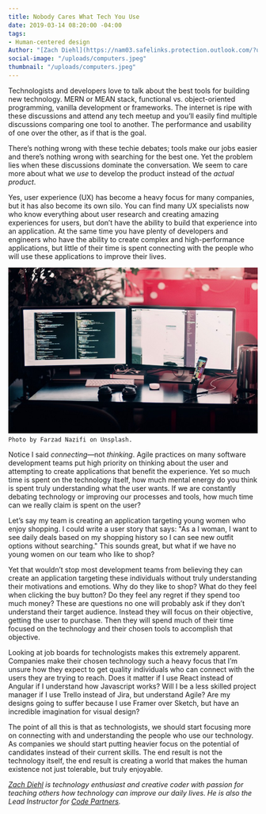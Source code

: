 ```yaml
---
title: Nobody Cares What Tech You Use
date: 2019-03-14 08:20:00 -04:00
tags:
- Human-centered design
Author: "[Zach Diehl](https://nam03.safelinks.protection.outlook.com/?url=https%3A%2F%2Fwww.linkedin.com%2Fin%2Fzachary-diehl-7b466b174&data=01%7C01%7CGalia_Nurko%40dai.com%7Cf67a56aa590843a77e1b08d6a72fbf8e%7C7107113de20b4c20a4ce553cabbf686d%7C0&sdata=AzUi%2BFO6MhNA7fBkVFoMVM%2F8vH8tuOQ1S38SioYFncc%3D&reserved=0)"
social-image: "/uploads/computers.jpeg"
thumbnail: "/uploads/computers.jpeg"
---
```


Technologists and developers love to talk about the best tools for building new technology. MERN or MEAN stack, functional vs. object-oriented programming, vanilla development or frameworks. The internet is ripe with these discussions and attend any tech meetup and you’ll easily find multiple discussions comparing one tool to another. The performance and usability of one over the other, as if that is the goal.

<!--more-->

There’s nothing wrong with these techie debates; tools make our jobs easier and there’s nothing wrong with searching for the best one. Yet the problem lies when these discussions dominate the conversation. We seem to care more about what we *use* to develop the product instead of the *actual product*. 

Yes, user experience (UX) has become a heavy focus for many companies, but it has also become its own silo. You can find many UX specialists now who know everything about user research and creating amazing experiences for users, but don’t have the ability to build that experience into an application. At the same time you have plenty of developers and engineers who have the ability to create complex and high-performance applications, but little of their time is spent connecting with the people who will use these applications to improve their lives.

![computers.jpeg](/uploads/computers.jpeg)`Photo by Farzad Nazifi on Unsplash.`

Notice I said *connecting*—not *thinking*. Agile practices on many software development teams put high priority on thinking about the user and attempting to create applications that benefit the experience. Yet so much time is spent on the technology itself, how much mental energy do you think is spent truly understanding what the user wants. If we are constantly debating technology or improving our processes and tools, how much time can we really claim is spent on the user?

Let’s say my team is creating an application targeting young women who enjoy shopping. I could write a user story that says: "As a I woman, I want to see daily deals based on my shopping history so I can see new outfit options without searching." This sounds great, but what if we have no young women on our team who like to shop?

Yet that wouldn’t stop most development teams from believing they can create an application targeting these individuals without truly understanding their motivations and emotions. Why do they like to shop? What do they feel when clicking the buy button? Do they feel any regret if they spend too much money? These are questions no one will probably ask if they don’t understand their target audience. Instead they will focus on their objective, getting the user to purchase. Then they will spend much of their time focused on the technology and their chosen tools to accomplish that objective.

Looking at job boards for technologists makes this extremely apparent. Companies make their chosen technology such a heavy focus that I’m unsure how they expect to get quality individuals who can connect with the users they are trying to reach. Does it matter if I use React instead of Angular if I understand how Javascript works? Will I be a less skilled project manager if I use Trello instead of Jira, but understand Agile? Are my designs going to suffer because I use Framer over Sketch, but have an incredible imagination for visual design?

The point of all this is that as technologists, we should start focusing more on connecting with and understanding the people who use our technology. As companies we should start putting heavier focus on the potential of candidates instead of their current skills. The end result is not the technology itself, the end result is creating a world that makes the human existence not just tolerable, but truly enjoyable.

*[Zach Diehl](https://nam03.safelinks.protection.outlook.com/?url=https%3A%2F%2Fmedium.com%2F%40zdiehlio&data=01%7C01%7CGalia_Nurko%40dai.com%7Cf67a56aa590843a77e1b08d6a72fbf8e%7C7107113de20b4c20a4ce553cabbf686d%7C0&sdata=hisy7P73DPw09T8YneQDna9lmjiB4kqRFh%2FojmW%2Bivg%3D&reserved=0) is technology enthusiast and creative coder with passion for teaching others how technology can improve our daily lives. He is also the Lead Instructor for [Code Partners](https://www.codepartners.net/portal/customers/code/index.html#/).*